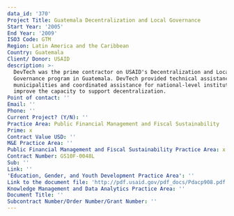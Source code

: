 ```yaml
---
data_id: '370'
Project Title: Guatemala Decentralization and Local Governance
Start Year: '2005'
End Year: '2009'
ISO3 Code: GTM
Region: Latin America and the Caribbean
Country: Guatemala
Client/ Donor: USAID
description: >-
  DevTech was the prime contractor on USAID's Decentralization and Local
  Governance program in Guatemala. DevTech provided technical assistance in
  municipalities and coordinated assistance for national-level institutions to
  improve the capacity to support decentralization.
Point of contact: ''
Email: ''
Phone: ''
Current Project? (Y/N): ''
Practice Area: Public Financial Management and Fiscal Sustainability
Prime: x
Contract Value USD: ''
M&E Practice Area: ''
Public Financial Management and Fiscal Sustainability Practice Area: x
Contract Number: GS10F-0048L
Sub: ''
Link: ''
'Education, Gender, and Youth Development Practice Area': ''
Link to the document file: 'http://pdf.usaid.gov/pdf_docs/Pdacp908.pdf'
Knowledge Management and Data Analytics Practice Area: ''
Document Title: ''
Subcontract Number/Order Number/Grant Number: ''
---
```

